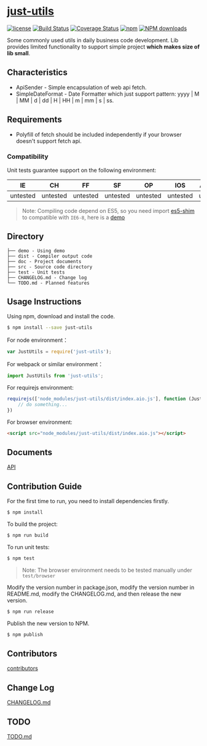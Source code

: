 # [just-utils](https://github.com/sixwinds/just-utils)
[![license](https://img.shields.io/badge/license-MIT-blue.svg?style=flat-square)](https://github.com/sixwinds/just-utils/blob/master/LICENSE)
[![Build Status](https://img.shields.io/travis/sixwinds/just-utils/master?style=flat-square)](https://travis-ci.org/sixwinds/just-utils)
[![Coverage Status](https://img.shields.io/coveralls/github/sixwinds/just-utils/master?style=flat-square)](https://coveralls.io/github/sixwinds/just-utils)
[![npm](https://img.shields.io/npm/v/just-utils?style=flat-square)](https://www.npmjs.com/package/just-utils)
[![NPM downloads](http://img.shields.io/npm/dm/just-utils.svg?style=flat-square)](http://www.npmtrends.com/just-utils)

Some commonly used utils in daily business code development. Lib provides limited functionality to support simple project **which makes size of lib small**.

## Characteristics

- ApiSender - Simple encapsulation of web api fetch.
- SimpleDateFormat - Date Formatter which just support pattern: yyyy | M | MM | d | dd | H | HH | m | mm | s | ss.


## Requirements
- Polyfill of fetch should be included independently if your browser doesn't support fetch api.

### Compatibility
Unit tests guarantee support on the following environment:

| IE   | CH   | FF   | SF   | OP   | IOS  | Android   | Node  |
| ---- | ---- | ---- | ---- | ---- | ---- | ---- | ----- |
| untested | untested | untested | untested | untested | untested | untested | untested |

> Note: Compiling code depend on ES5, so you need import [es5-shim](http://github.com/es-shims/es5-shim/) to compatible with `IE6-8`, here is a [demo](./demo/demo-global.html)

## Directory
```
├── demo - Using demo
├── dist - Compiler output code
├── doc - Project documents
├── src - Source code directory
├── test - Unit tests
├── CHANGELOG.md - Change log
└── TODO.md - Planned features
```

## Usage Instructions

Using npm, download and install the code. 

```bash
$ npm install --save just-utils
```

For node environment：

```js
var JustUtils = require('just-utils');
```

For webpack or similar environment：

```js
import JustUtils from 'just-utils';
```

For requirejs environment:

```js
requirejs(['node_modules/just-utils/dist/index.aio.js'], function (JustUtils) {
    // do something...
})
```

For browser environment:

```html
<script src="node_modules/just-utils/dist/index.aio.js"></script>
```

## Documents
[API](./doc/api.md)

## Contribution Guide
For the first time to run, you need to install dependencies firstly.

```bash
$ npm install
```

To build the project:

```bash
$ npm run build
```

To run unit tests:

```bash
$ npm test
```

> Note: The browser environment needs to be tested manually under ```test/browser```

Modify the version number in package.json, modify the version number in README.md, modify the CHANGELOG.md, and then release the new version.

```bash
$ npm run release
```

Publish the new version to NPM.

```bash
$ npm publish
```

## Contributors

[contributors](https://github.com/sixwinds/just-utils/graphs/contributors)

## Change Log
[CHANGELOG.md](./CHANGELOG.md)

## TODO
[TODO.md](./TODO.md)